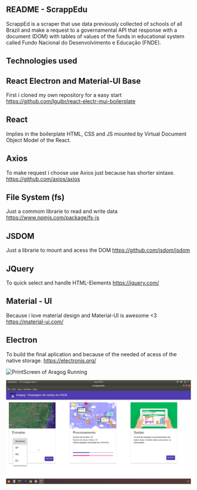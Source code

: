 
## README - ScrappEdu

ScrappEd is a scraper that use data previously collected of schools of all Brazil and make a request to
a governamental API that response with a document (DOM) with tables of values of the funds in educational system called Fundo Nacional do Desenvolvimento e Educação (FNDE).

## Technologies used

## React Electron and Material-UI Base
First i cloned my own repository for a easy start
https://github.com/lguibr/react-electr-mui-boilerplate

## React

Implies in the boilerplate HTML, CSS and JS
mounted by Virtual Document Object Model of the React.

## Axios

To make request i choose use Axios just because has shorter sintaxe.
https://github.com/axios/axios

## File System (fs)

Just a commom librarie to read and write data
https://www.npmjs.com/package/fs-js

## JSDOM

Just a librarie to mount and acess the DOM
https://github.com/jsdom/jsdom

## JQuery

To quick select and handle HTML-Elements
https://jquery.com/

## Material - UI

Because i love material design and Material-UI is awesome <3
https://material-ui.com/

## Electron

To build the final aplication and because of the needed of acess of the native storage.
https://electronjs.org/

![PrintScreen of Aragog Running](https://raw.githubusercontent.com/lguibr/openAragog/master/ss.png)

![PrintScreen of Aragog Running](https://raw.githubusercontent.com/lguibr/Scrappedu/src/Screenshot%20from%202018-07-23%2002-35-13.png)
